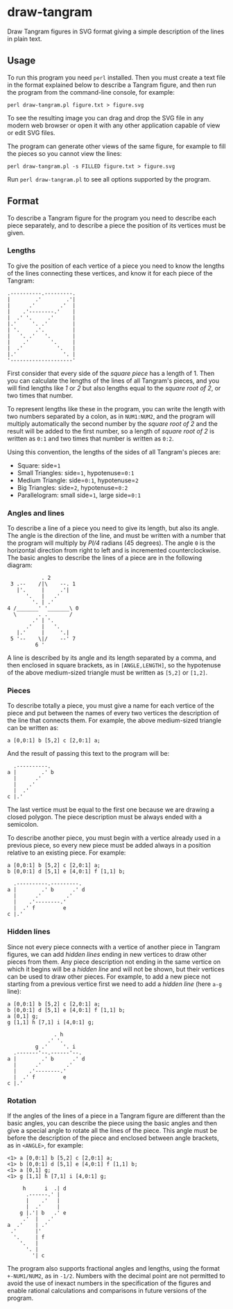 draw-tangram
============

Draw Tangram figures in SVG format giving a simple description
of the lines in plain text.

Usage
-----

To run this program you need `perl` installed. Then you must create a text
file in the format explained below to describe a Tangram figure, and then run
the program from the command-line console, for example:

    perl draw-tangram.pl figure.txt > figure.svg

To see the resulting image you can drag and drop the SVG file in any modern web
browser or open it with any other application capable of view or edit SVG files.

The program can generate other views of the same figure, for example
to fill the pieces so you cannot view the lines:

    perl draw-tangram.pl -s FILLED figure.txt > figure.svg

Run `perl draw-tangram.pl` to see all options supported by the program.

Format
------

To describe a Tangram figure for the program you need to describe each piece
separately, and to describe a piece the position of its vertices must be given.

### Lengths ###

To give the position of each vertice of a piece you need to know the lengths
of the lines connecting these vertices, and know it for each piece of the
Tangram:

    .----------.---------.
    |        .'        .'|
    |      .'        .'  |
    |    .'--------.'    |
    |  .' '.     .'      |
    |.'     '. .'        |
    | '.     .'.         |
    |   '. .'   '.       |
    |    .'       '.     |
    |  .'           '.   |
    |.'               '. |
    '--------------------'

First consider that every side of the *square piece* has a length of 1. Then
you can calculate the lengths of the lines of all Tangram's pieces, and you
will find lengths like *1* or *2* but also lengths equal to the
*square root of 2*, or two times that number.

To represent lengths like these in the program, you can write the length
with two numbers separated by a colon, as in `NUM1:NUM2`, and the program
will multiply automatically the second number by the *square root of 2* and
the result will be added to the first number, so a length of *square root of 2*
is written as `0:1` and two times that number is written as `0:2`.

Using this convention, the lengths of the sides of all Tangram's pieces are:

* Square: side=`1`
* Small Triangles: side=`1`, hypotenuse=`0:1`
* Medium Triangle: side=`0:1`, hypotenuse=`2`
* Big Triangles: side=`2`, hypotenuse=`0:2`
* Parallelogram: small side=`1`, large side=`0:1`

### Angles and lines ###

To describe a line of a piece you need to give its length, but also its angle.
The angle is the direction of the line, and must be written with a number that
the program will multiply by *PI/4* radians (45 degrees). The angle `0` is the
horizontal direction from right to left and is incremented counterclockwise.
The basic angles to describe the lines of a piece are in the following diagram:

               . 2
     3 .--    /|\    --. 1
       |'.     |     .'|
          '.   |   .'
            '. | .'
    4 /_______' '_______\ 0
      \       . .       /
            .' | '.
          .'   |   '.
       |.'     |     '.|
     5 '--    \|/    --' 7
             6 '

A line is described by its angle and its length separated by a comma, and then
enclosed in square brackets, as in `[ANGLE,LENGTH]`, so the hypotenuse of
the above medium-sized triangle must be written as `[5,2]` or `[1,2]`.

### Pieces ###

To describe totally a piece, you must give a name for each vertice of the piece
and put between the names of every two vertices the description of the line that
connects them.  For example, the above medium-sized triangle can be written as:

    a [0,0:1] b [5,2] c [2,0:1] a;

And the result of passing this text to the program will be:

      .----------.
    a |        .' b
      |      .'
      |    .'
      |  .'
    c |.'

The last vertice must be equal to the first one because we are drawing a
closed polygon. The piece description must be always ended with a semicolon.

To describe another piece, you must begin with a vertice already used
in a previous piece, so every new piece must be added always in a position
relative to an existing piece. For example:

    a [0,0:1] b [5,2] c [2,0:1] a;
    b [0,0:1] d [5,1] e [4,0:1] f [1,1] b;

      .----------.---------.
    a |        .' b      .' d
      |      .'        .'
      |    .'--------.'
      |  .' f         e
    c |.'

### Hidden lines ###

Since not every piece connects with a vertice of another piece in Tangram
figures, we can add *hidden lines* ending in new vertices to draw other pieces
from them. Any piece description not ending in the same vertice on which it
begins will be a *hidden line* and will not be shown, but their vertices
can be used to draw other pieces. For example, to add a new piece not starting
from a previous vertice first we need to add a *hidden line* (here `a-g` line):

    a [0,0:1] b [5,2] c [2,0:1] a;
    b [0,0:1] d [5,1] e [4,0:1] f [1,1] b;
    a [0,1] g;
    g [1,1] h [7,1] i [4,0:1] g;

                   . h
                 .' '.
             g .'     '. i
      .-------'--.------'--.
    a |        .' b      .' d
      |      .'        .'
      |    .'--------.'
      |  .' f         e
    c |.'

### Rotation ###

If the angles of the lines of a piece in a Tangram figure are different than
the basic angles, you can describe the piece using the basic angles and then
give a special angle to rotate all the lines of the piece. This angle must be
before the description of the piece and enclosed between angle brackets,
as in `<ANGLE>`, for example:

    <1> a [0,0:1] b [5,2] c [2,0:1] a;
    <1> b [0,0:1] d [5,1] e [4,0:1] f [1,1] b;
    <1> a [0,1] g;
    <1> g [1,1] h [7,1] i [4,0:1] g;

         h      i  .| d
          .------.' |
          |    .'   |
          |  .'     | 
        g |.'| b   .' e
         .'  |   .'
    a  .'    | .'
     .'      |'
      '.     | f
        '.   |
          '. |
            '| c

The program also supports fractional angles and lengths, using the format
`+-NUM1/NUM2`, as in `-1/2`. Numbers with the decimal point are not permitted
to avoid the use of inexact numbers in the specification of the figures and
enable rational calculations and comparisons in future versions of the program.

